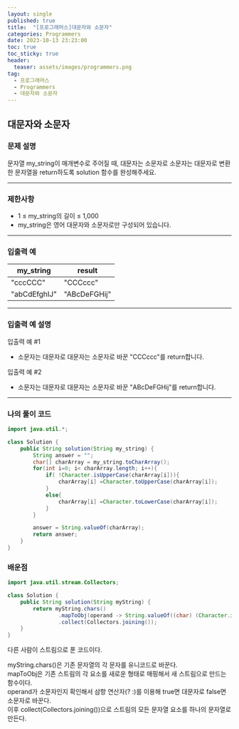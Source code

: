 ```yaml
---
layout: single
published: true
title:  "[프로그래머스]대문자와 소문자"
categories: Programmers
date: 2023-10-13 23:23:00
toc: true
toc_sticky: true
header:
  teaser: assets/images/programmers.png
tag:   
  - 프로그래머스
  - Programmers
  - 대문자와 소문자
---
```


## 대문자와 소문자

### 문제 설명

문자열 my_string이 매개변수로 주어질 때, 대문자는 소문자로 소문자는 대문자로 변환한 문자열을 return하도록 solution 함수를 완성해주세요.



----------------

### 제한사항

* 1 ≤ my_string의 길이 ≤ 1,000
* my_string은 영어 대문자와 소문자로만 구성되어 있습니다.


----------------

### 입출력 예

|my_string|	result|
|---|---|
|"cccCCC"|	"CCCccc"|
|"abCdEfghIJ"|	"ABcDeFGHij"|

----------------

### 입출력 예 설명

입출력 예 #1  

* 소문자는 대문자로 대문자는 소문자로 바꾼 "CCCccc"를 return합니다.
  

입출력 예 #2  

* 소문자는 대문자로 대문자는 소문자로 바꾼 "ABcDeFGHij"를 return합니다.
  

  

----------------

### 나의 풀이 코드

```java
import java.util.*;

class Solution {
    public String solution(String my_string) {
        String answer = "";
        char[] charArray = my_string.toCharArray();
        for(int i=0; i< charArray.length; i++){
            if( !Character.isUpperCase(charArray[i])){
                charArray[i] =Character.toUpperCase(charArray[i]);
            }
            else{
                charArray[i] =Character.toLowerCase(charArray[i]);
            }
        }

        answer = String.valueOf(charArray);
        return answer;
    }
}
```






### 배운점


```java
import java.util.stream.Collectors;

class Solution {
    public String solution(String myString) {
        return myString.chars()
                .mapToObj(operand -> String.valueOf((char) (Character.isLowerCase(operand) ? Character.toUpperCase(operand) : Character.toLowerCase(operand))))
                .collect(Collectors.joining());
    }
}
```

다른 사람이 스트림으로 푼 코드이다.  

myString.chars()은 기존 문자열의 각 문자를 유니코드로 바꾼다.  
mapToObj은 기존 스트림의 각 요소를 새로운 형태로 매핑해서 새 스트림으로 만드는 함수이다.  
operand가 소문자인지 확인해서 삼항 연산자(? :)를 이용해 true면 대문자로 false면 소문자로 바꾼다.  
이후 collect(Collectors.joining())으로 스트림의 모든 문자열 요소를 하나의 문자열로 만든다.